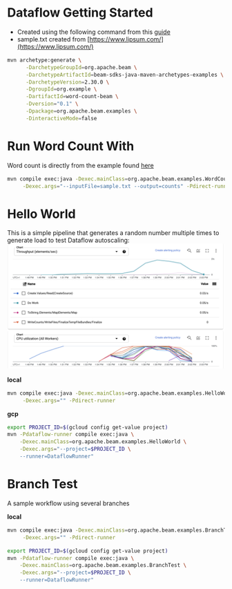 # Dataflow Getting Started

* Created using the following command from this [guide](https://beam.apache.org/get-started/quickstart-java/)
* sample.txt created from [https://www.lipsum.com/](https://www.lipsum.com/)

```bash
mvn archetype:generate \
      -DarchetypeGroupId=org.apache.beam \
      -DarchetypeArtifactId=beam-sdks-java-maven-archetypes-examples \
      -DarchetypeVersion=2.30.0 \
      -DgroupId=org.example \
      -DartifactId=word-count-beam \
      -Dversion="0.1" \
      -Dpackage=org.apache.beam.examples \
      -DinteractiveMode=false
```

# Run Word Count With
Word count is directly from the example found [here](https://beam.apache.org/get-started/quickstart-java/)

```bash
mvn compile exec:java -Dexec.mainClass=org.apache.beam.examples.WordCount \
     -Dexec.args="--inputFile=sample.txt --output=counts" -Pdirect-runner
```

# Hello World
This is a simple pipeline that generates a random number multiple times to generate load to test Dataflow autoscaling:
![Autoscale](./docs/autoscale.png)


**local**
```bash
mvn compile exec:java -Dexec.mainClass=org.apache.beam.examples.HelloWorld \
     -Dexec.args="" -Pdirect-runner
```

**gcp**
```bash
export PROJECT_ID=$(gcloud config get-value project)
mvn -Pdataflow-runner compile exec:java \
    -Dexec.mainClass=org.apache.beam.examples.HelloWorld \
    -Dexec.args="--project=$PROJECT_ID \
    --runner=DataflowRunner"
```

# Branch Test
A sample workflow using several branches

**local**
```bash
mvn compile exec:java -Dexec.mainClass=org.apache.beam.examples.BranchTest \
     -Dexec.args="" -Pdirect-runner
```

```bash
export PROJECT_ID=$(gcloud config get-value project)
mvn -Pdataflow-runner compile exec:java \
    -Dexec.mainClass=org.apache.beam.examples.BranchTest \
    -Dexec.args="--project=$PROJECT_ID \
    --runner=DataflowRunner"
```